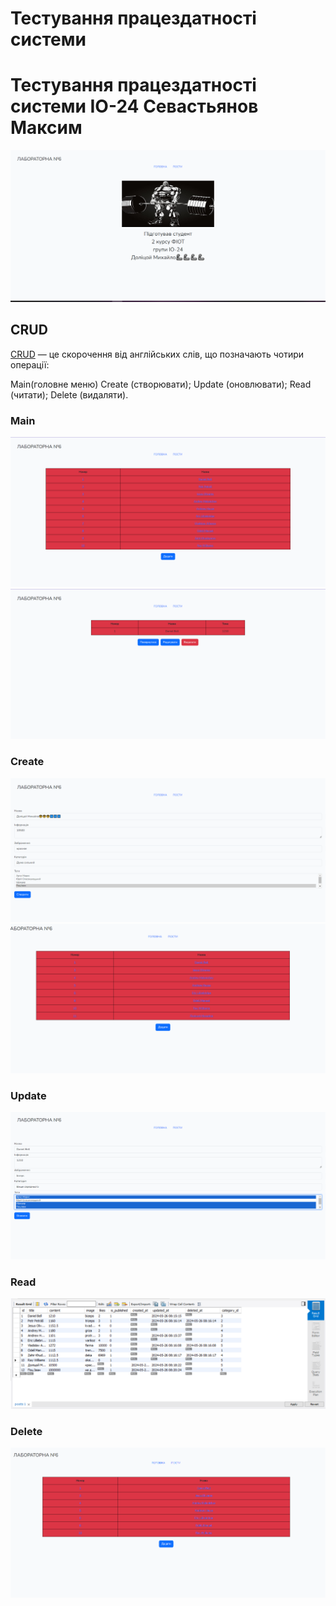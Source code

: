 # Тестування працездатності системи

# Тестування працездатності системи ІО-24 Севастьянов Максим
![img.png](./photo/img1.png)
## CRUD
[CRUD](https://highload.today/uk/shho-take-crud-prostimi-slovami-funktsiyi-perevagi-ta-prikladi/) — це скорочення від англійських слів, що позначають чотири операції:
    
Main(головне меню)
Create (створювати);
Update (оновлювати);
Read (читати);
Delete (видаляти).
### Main
![img_1.png](./photo/img2.png)
![img_2.png](./photo/img3.png)

### Create
![img_3.png](./photo/img6.png)
![img_3.png](./photo/img7.png)

### Update
![img_6.png](./photo/img4.png)

### Read
![img_7.png](./photo/img8.png)


### Delete
![img_9.png](./photo/img5.png)

